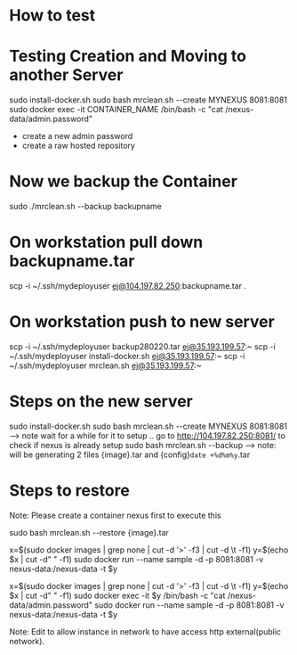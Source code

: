 

# How to test


# Testing Creation and Moving to another Server
sudo install-docker.sh
sudo bash mrclean.sh --create MYNEXUS 8081:8081
sudo docker exec -it CONTAINER_NAME /bin/bash -c "cat  /nexus-data/admin.password"

- create a new admin password 
- create a raw hosted repository

# Now we backup the Container
sudo ./mrclean.sh --backup backupname

# On workstation pull down backupname.tar
scp -i ~/.ssh/mydeployuser ej@104.197.82.250:backupname.tar .

# On workstation push to new server 
scp -i ~/.ssh/mydeployuser backup280220.tar ej@35.193.199.57:~
scp -i ~/.ssh/mydeployuser install-docker.sh ej@35.193.199.57:~
scp -i ~/.ssh/mydeployuser mrclean.sh ej@35.193.199.57:~


# Steps on the new server 
sudo install-docker.sh
sudo bash mrclean.sh --create MYNEXUS 8081:8081 --> note wait for a while for it to setup ..
go to http://104.197.82.250:8081/ to check if nexus is already setup
sudo bash mrclean.sh --backup --> note: will be generating 2 files {image}.tar and {config}`date +%d%m%y`.tar
# Steps to restore
Note: Please create a container nexus first to execute this

sudo bash mrclean.sh --restore {image}.tar 





x=$(sudo docker images | grep none | cut -d '>' -f3 | cut -d \t -f1)
y=$(echo $x | cut -d" " -f1)
sudo docker run --name sample -d -p 8081:8081 -v nexus-data:/nexus-data -t $y

x=$(sudo docker images | grep none | cut -d '>' -f3 | cut -d \t -f1)
y=$(echo $x | cut -d" " -f1)
sudo docker exec -it $y /bin/bash -c "cat  /nexus-data/admin.password"
sudo docker run --name sample -d -p 8081:8081 -v nexus-data:/nexus-data -t $y


Note: Edit to allow instance in network to have access http external(public network).






